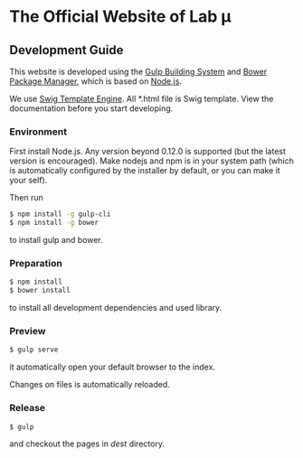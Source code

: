 # The Official Website of Lab μ


## Development Guide
This website is developed using the [Gulp Building System](http://gulpjs.com/) and
[Bower Package Manager](http://bower.io/), which is based on [Node.js](https://nodejs.org).

We use [Swig Template Engine](http://paularmstrong.github.io/swig/). All *.html file is 
Swig template. View the documentation before you start developing.

### Environment
First install Node.js. Any version beyond 0.12.0 is supported (but the latest version is 
encouraged). Make nodejs and npm is in your system path (which is automatically configured by
the installer by default, or you can make it your self).

Then run
```bash
$ npm install -g gulp-cli
$ npm install -g bower
```
to install gulp and bower.

### Preparation
```bash
$ npm install
$ bower install
```
to install all development dependencies and used library.

### Preview
```bash
$ gulp serve
```
it automatically open your default browser to the index.

Changes on files is automatically reloaded.

### Release
```bash
$ gulp
```
and checkout the pages in *dest* directory.
